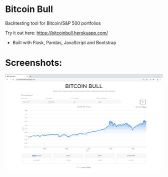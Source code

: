 # Bitcoin Bull

Backtesting tool for Bitcoin/S&amp;P 500 portfolios

Try it out here: https://bitcoinbull.herokuapp.com/

- Built with Flask, Pandas, JavaScript and Bootstrap 

# Screenshots:
![ScreenCap 1](https://github.com/adityathakkar/bitcoinbull/blob/master/Screen%20Shot%202019-09-16%20at%202.42.01%20AM.png)
